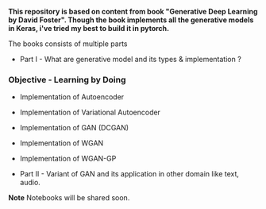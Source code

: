 **This repository is based on content from book "Generative Deep Learning by David Foster". Though the book implements all the generative 
models in Keras, i've tried my best to build it in pytorch.**

The books consists of multiple parts

* Part I - What are generative model and its types & implementation ?

### **Objective - Learning by Doing**

* Implementation of Autoencoder
* Implementation of Variational Autoencoder
* Implementation of GAN (DCGAN)
* Implementation of WGAN
* Implementation of WGAN-GP

* Part II - Variant of GAN and its application in other domain like text, audio.

**Note** Notebooks will be shared soon.
